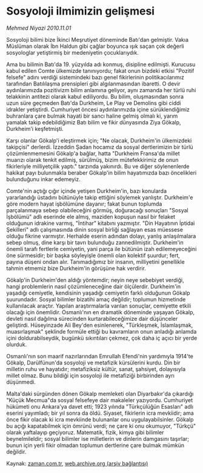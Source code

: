 # Sosyoloji ilmimizin gelişmesi

*Mehmed Niyazi 2010.11.01*

<td class="columnist-detail">
<p>Sosyoloji bilimi bize İkinci Meşrutiyet döneminde Batı'dan gelmiştir. Vakıa Müslüman olarak İbn Haldun gibi çağlar boyunca ışık saçan çok değerli sosyologlar yetiştirmiş bir medeniyetin çocuklarıydık.</p>
<p>
<div id="haberMetinDiv">
<p>Ama bu bilimin Batı'da 19. yüzyılda adı konmuş, disipline edilmişti. Kurucusu kabul edilen Comte ülkemizde tanınıyordu; fakat onun bizdeki etkisi "Pozitif felsefe" adını verdiği sistemindeki bazı genel fikirlerinin politikacılarımız tarafından Batılılaşma prensipleri gibi algılanmasından ibaretti. O devir aydınlarımızda pozitivizm bilim anlamına geliyor, aynı zamanda her türlü ruhi telakkinin antitezi olarak kabul ediliyordu. Bu bilim, oluşmasından sonra uzun süre geçmeden Batı'da Durkheim, Le Play ve Demolins gibi ciddi idrakler yetiştirdi. Cumhuriyet öncesi aydınlarımızda içine sürüklendiğimiz buhranlara çare bulmak hayati bir sancı haline gelmiş olmalı ki, yarım yamalak takip edebildiğimiz Batı bilim ve fikir dünyasında Ziya Gökalp, Durkheim'i keşfetmişti.
<p> Karşı olanlar Gökalp'i eleştirmek için; "Ne olacak, Durkheim'in ülkemizdeki takipçisi" derlerdi. İzzeddin Şadan hocamız da sosyal dertlerimizin bir türlü çözümlenmemesini Gökalp'a bağlar, hatta "Durkheim Fransa'da millet muarızı olarak tenkit edilmiş, sürülmüş, bizim mütefekkirimiz de onun fikirleriyle milliyetçilik yaptı." tarzında yakınırdı. Bu ve diğer söylenenlerde hakikat payı bulunmakla beraber Gökalp'in bilim hayatımızda bazı öncelikleri bulunduğunu inkar edemeyiz.
<p> Comte'nin açtığı çığır içinde yetişen Durkheim'in, bazı konularda yararlandığı üstadını bütünüyle takip ettiğini söylemek yanlıştır. Durkheim'e göre modern hayat işbölümüne dayanır; fakat bunun toplumda parçalanmaya sebep olabileceğini görmüş, doğuracağı sonuçları "Sosyal İşbölümü" adlı eserinde ele almış, maziden kopuşun nasıl bir felaket olduğunun idrakine varmış, "İntihar" kitabını yazmıştır. "Din Hayatının İptidai Şekilleri" adlı çalışmasında dinin sosyal birliği sağlayan esas müessese olduğu fikrine varmıştır. Herhalde eserin adından dolayı, yanlış anlaşılmalara sebep olmuş, dine karşı bir tavrı bulunduğu zannedilmiştir. Durkheim'in önemli tarafı fertlerle cemiyetin, yani parça ile bütünün izah edilemeyeceğini öne sürmesidir; bir başka söyleyişle önemli olan kolektif şuurdur; fert, payına düşeni ondan alır. Tanımadığımız bir insanın, milliyetini genellikle tahmin etmemiz bize Durkheim'in görüşüne hak verdirir.
<p> Gökalp'in Durkheim'den aldığı yöntemdir; neyin neye sebebiyet verdiği, hangi problemlerin nasıl çözümleneceğine dair ölçülerdir. Durkheim'in yaşadığı cemiyetle, kendisinin yaşadığı cemiyetin farklı olduğunun Gökalp şuurundadır. Sosyal bilimler bizatihi amaç değildir; toplumun hizmetinde kullanılacak araçtır. Yapılan araştırmalarla varılan sonuçlar, cemiyette etkili olacağı için önemlidir. Osmanlı'nın en dramatik döneminde yaşayan Gökalp, devleti nasıl dağılma sürecinden kurtarabileceğimize dair düşünceler geliştirdi. Hüseyinzade Ali Bey'den esinlenerek, "Türkleşmek, İslamlaşmak, muasırlaşmak" şeklinde formüle ettiği bu kavramların onun anladığı anlamda içini doldurabilseydik, bugünkü sıkıntıları çekmez, çok daha iç açıcı bir yerde olurduk.
<p> Osmanlı'nın son maarif nazırlarından Emrullah Efendi'nin yardımıyla 1914'te Gökalp, Darülfünun'da sosyoloji ve metafizik kürsülerini kurdu. Din bir milletin ruhu ve hayatıdır; metafiziksiz kültür, sanat, şahsiyet, dolayısıyla millet olmaz. Bunu bildiği için sosyoloji ile metafiziği birbirinden ayrı düşünmedi.
<p> Malta'daki sürgünden dönen Gökalp memleketi olan Diyarbakır'da çıkardığı "Küçük Mecmua"da sosyal felsefeye dair makaleler yazıyordu. Cumhuriyet hükümeti onu Ankara'ya davet etti; 1923 yılında "Türkçülüğün Esasları" adlı eserini yayımladı; bir yıl sonra da öldü. Siyaset, fikirlerin icra mevkiidir; ama önce fikir olacak ki icra mevkiinde bulunanlar onu uygulayabilsinler. Gökalp bu açığı kapatabilmek için ömrünü verdi; ne çare ki onu okumuyor, "Türkçü" olarak yaftalayıp geçiyoruz. Matematik, fizik, kimya gibi bilimler beynelmileldir; sosyal bilimler ise milletlerin ve dinlerin damgasını taşırlar; bunun için yerli fikir olmadan toplumun dertlerine çare bulmak mümkün değildir. </p></p></p></p></p></p></div>
</p>
<a href="http://web.archive.org/web/20110110204659/mailto:m.niyazi@zaman.com.tr">
</a></td>

Kaynak: [zaman.com.tr](http://zaman.com.tr/yazar.do?yazino=1047354), [web.archive.org (arşiv bağlantısı)](http://web.archive.org/web/20110110204659/http://www.zaman.com.tr:80/yazar.do?yazino=1047354)
